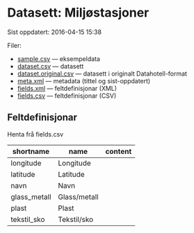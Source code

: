 # Datasett:     Miljøstasjoner
 Sist oppdatert: 2016-04-15 15:38

 Filer:
 - [sample.csv](sample.csv) — eksempeldata
 - [dataset.csv](dataset.csv) — datasett
 - [dataset.original.csv](dataset.original.csv) — datasett i originalt Datahotell-format
 - [meta.xml](meta.xml) — metadata (tittel og sist-oppdatert)
 - [fields.xml](fields.xml) — feltdefinisjonar (XML)
 - [fields.csv](fields.csv) — feltdefinisjonar (CSV)


## Feltdefinisjonar
Henta frå fields.csv

| shortname | name | content |
| --- | --- | --- |
| longitude | Longitude |  |
| latitude | Latitude |  |
| navn | Navn |  |
| glass_metall | Glass/metall |  |
| plast | Plast |  |
| tekstil_sko | Tekstil/sko |  |
